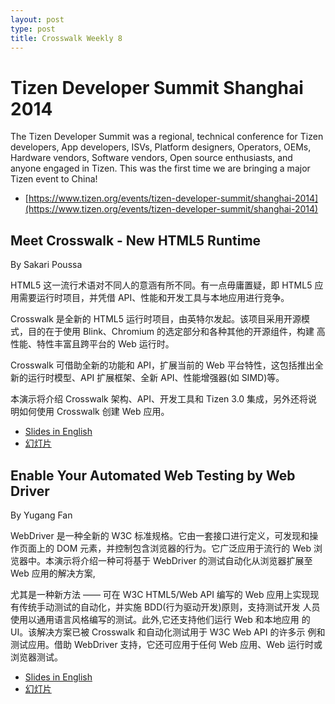 ```yaml
---
layout: post
type: post
title: Crosswalk Weekly 8
---
```


# Tizen Developer Summit Shanghai 2014

The Tizen Developer Summit was a regional, technical conference for Tizen developers, App developers, ISVs, Platform designers, Operators, OEMs, Hardware vendors, Software vendors, Open source enthusiasts, and anyone engaged in Tizen. This was the first time we are bringing a major Tizen event to China!

* [https://www.tizen.org/events/tizen-developer-summit/shanghai-2014](https://www.tizen.org/events/tizen-developer-summit/shanghai-2014)


## Meet Crosswalk - New HTML5 Runtime

By Sakari Poussa

HTML5 这一流行术语对不同人的意涵有所不同。有一点毋庸置疑，即 HTML5 应用需要运行时项目，并凭借 API、性能和开发工具与本地应用进行竞争。

Crosswalk 是全新的 HTML5 运行时项目，由英特尔发起。该项目采用开源模式，目的在于使用 Blink、Chromium 的选定部分和各种其他的开源组件，构建 高性能、特性丰富且跨平台的 Web 运行时。

Crosswalk 可借助全新的功能和 API，扩展当前的 Web 平台特性，这包括推出全新的运行时模型、API 扩展框架、全新 API、性能增强器(如 SIMD)等。

本演示将介绍 Crosswalk 架构、API、开发工具和 Tizen 3.0 集成，另外还将说明如何使用 Crosswalk 创建 Web 应用。

* [Slides in English](http://download.tizen.org/misc/media/tds2014/slides/Meet-Crosswalk-SakariPoussa_en.pdf)
* [幻灯片](http://download.tizen.org/misc/media/tds2014/slides/Meet-Crosswalk-SakariPoussa_cn.pdf)


## Enable Your Automated Web Testing by Web Driver

By Yugang Fan

WebDriver 是一种全新的 W3C 标准规格。它由一套接口进行定义，可发现和操作页面上的 DOM 元素，并控制包含浏览器的行为。它广泛应用于流行的 Web 浏览器中。本演示将介绍一种可将基于 WebDriver 的测试自动化从浏览器扩展至 Web 应用的解决方案,

尤其是一种新方法 —— 可在 W3C HTML5/Web API 编写的 Web 应用上实现现有传统手动测试的自动化，并实施 BDD(行为驱动开发)原则，支持测试开发 人员使用以通用语言风格编写的测试。此外,它还支持他们运行 Web 和本地应用 的 UI。该解决方案已被 Crosswalk 和自动化测试用于 W3C Web API 的许多示 例和测试应用。借助 WebDriver 支持，它还可应用于任何 Web 应用、Web 运行时或浏览器测试。

* [Slides in English](http://download.tizen.org/misc/media/tds2014/slides/EnableYourAutomatedWebAppTestingbyWebDriver_YugangFan_en.pdf)
* [幻灯片](http://download.tizen.org/misc/media/tds2014/slides/EnableYourAutomatedWebAppTestingbyWebDriver_YugangFan_cn.pdf)
